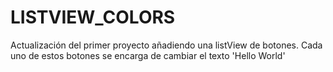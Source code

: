 # LISTVIEW_COLORS
Actualización del primer proyecto añadiendo una listView de botones.
Cada uno de estos botones se encarga de cambiar el texto 'Hello World'
